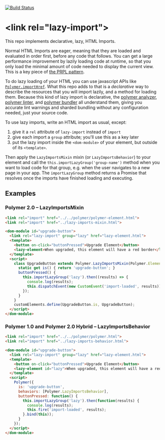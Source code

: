[![Build Status](https://travis-ci.org/Polymer/lazy-imports.svg?branch=master)](https://travis-ci.org/Polymer/lazy-imports)

# \<link rel="lazy-import"\>

This repo implements declarative, lazy, HTML Imports.

Normal HTML Imports are eager, meaning that they are loaded and evaluated in order first, before any code that follows. You can get a large performance improvement by lazily loading code at runtime, so that you only load the minimal amount of code needed to display the current view. This is a key piece of [the PRPL pattern](https://developers.google.com/web/fundamentals/performance/prpl-pattern/).

To do lazy loading of your HTML you can use javascript APIs like [`Polymer.importHref`](https://www.polymer-project.org/2.0/docs/api/#function-Polymer.importHref). What this repo adds to that is a _declarative_ way to describe the resources that you will import lazily, and a method for loading them. Because this kind of lazy import is declarative, the [polymer analyzer](https://github.com/Polymer/polymer-analyzer), [polymer linter](https://github.com/Polymer/polymer-linter), and [polymer bundler](https://github.com/Polymer/polymer-bundler) all understand them, giving you accurate lint warnings and sharded bundling without any configuration needed, just your source code.

To use lazy imports, write an HTML import as usual, except:

  1) give it a `rel` attribute of `lazy-import` instead of `import`
  2) give each import a `group`  attribute; you'll use this as a key later
  3) put the lazy import inside the `<dom-module>` of your element, but outside of its `<template>`.

Then apply the `LazyImportsMixin` mixin (or `LazyImportsBehavior`) to your element and call the `this.importLazyGroup('group-name')` method when you want to load code for that group, e.g. when the user navigates to a new page in your app. The `importLazyGroup` method returns a Promise that resolves once the imports have finished loading and executing.

## Examples

### Polymer 2.0 – LazyImportsMixin

```html
<link rel="import" href="../../polymer/polymer-element.html">
<link rel="import" href="../lazy-imports-mixin.html">

<dom-module id="upgrade-button">
  <link rel="lazy-import" group="lazy" href="lazy-element.html">
  <template>
    <button on-click="buttonPressed">Upgrade Element</button>
    <lazy-element>When upgraded, this element will have a red border</lazy-element>
  </template>
  <script>
    class UpgradeButton extends Polymer.LazyImportsMixin(Polymer.Element) {
      static get is() { return 'upgrade-button'; }
      buttonPressed() {
        this.importLazyGroup('lazy').then((results) => {
          console.log(results);
          this.dispatchEvent(new CustomEvent('import-loaded', results));
        });
      }
    }
    customElements.define(UpgradeButton.is, UpgradeButton);
  </script>
</dom-module>
```

### Polymer 1.0 and Polymer 2.0 Hybrid – LazyImportsBehavior

```html
<link rel="import" href="../../polymer/polymer.html">
<link rel="import" href="../lazy-imports-behavior.html">

<dom-module id="upgrade-button">
  <link rel="lazy-import" group="lazy" href="lazy-element.html">
  <template>
    <button on-click="buttonPressed">Upgrade Element</button>
    <lazy-element id="lazy">When upgraded, this element will have a red border</lazy-element>
  </template>
  <script>
    Polymer({
      is: 'upgrade-button',
      behaviors: [Polymer.LazyImportsBehavior],
      buttonPressed: function() {
        this.importLazyGroup('lazy').then(function(results) {
          console.log(results);
          this.fire('import-loaded', results);
        }.bind(this));
      }
    });
  </script>
</dom-module>
```

